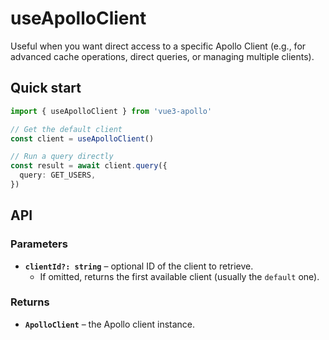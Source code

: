 

# useApolloClient
Useful when you want direct access to a specific Apollo Client (e.g., for advanced cache operations, direct queries, or managing multiple clients).

## Quick start

```ts
import { useApolloClient } from 'vue3-apollo'

// Get the default client
const client = useApolloClient()

// Run a query directly
const result = await client.query({
  query: GET_USERS,
})
```

## API

### Parameters
- **`clientId?: string`** – optional ID of the client to retrieve.
  - If omitted, returns the first available client (usually the `default` one).

### Returns
- **`ApolloClient`** – the Apollo client instance.